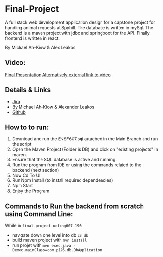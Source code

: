 # Final-Project

A full stack web development application design for a capstone project for handling animal requests at Spyhill. The database is written in mySql. The backend is a maven project with jdbc and springboot for the API. Finally frontend is written in react.

By Michael Ah-Kiow & Alex Leakos

## Video:

[Final Presentation](./Final_Presentation.mp4)
[Alternatively external link to video](https://youtu.be/hb6mLi8JM0A)

## Details & Links

-   [Jira](https://uofceng607-196.atlassian.net/jira/software/projects/P196/boards/1)
-   By Michael Ah-Kiow & Alexander Leakos
-   [Github](https://github.com/Software-Engineering-Courses-Moshirpour/final-project-uofeng607-196/tree/main)

## How to to run:

1. Download and run the ENSF607.sql attached in the Main Branch and run the script
2. Open the Maven Project (Folder is DB) and click on "existing projects" in maven.
3. Ensure that the SQL database is active and running.
4. Run the program from IDE or using the commands related to the backend (next section)
5. Now Cd To UI
6. Run Npm Install (to install required dependencies)
7. Npm Start
8. Enjoy the Program

## Commands to Run the backend from scratch using Command Line:

While in `final-project-uofeng607-196`:

-   navigate down one level into db `cd db`
-   build maven project with `mvn install`
-   run projet with `mvn exec:java -Dexec.mainClass=com.p196.db.DbApplication`
